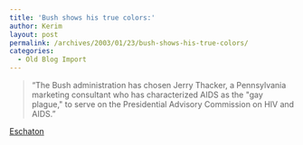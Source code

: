 ```yaml
---
title: 'Bush shows his true colors:'
author: Kerim
layout: post
permalink: /archives/2003/01/23/bush-shows-his-true-colors/
categories:
  - Old Blog Import
---
```


>   &#8220;The Bush administration has chosen Jerry Thacker, a Pennsylvania marketing consultant who has characterized AIDS as the "gay plague," to serve on the Presidential Advisory Commission on HIV and AIDS.&#8221;


<a href="http://atrios.blogspot.com/2003_01_19_atrios_archive.html#90221909" onclick="_gaq.push(['_trackEvent', 'outbound-article', 'http://atrios.blogspot.com/2003_01_19_atrios_archive.html#90221909', 'Eschaton']);" >Eschaton</a>

